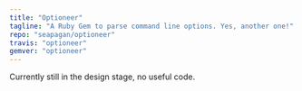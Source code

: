 ```yaml
---
title: "Optioneer"
tagline: "A Ruby Gem to parse command line options. Yes, another one!"
repo: "seapagan/optioneer"
travis: "optioneer"
gemver: "optioneer"
---
```

Currently still in the design stage, no useful code.
